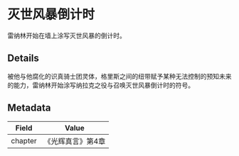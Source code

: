 # 灭世风暴倒计时
雷纳林开始在墙上涂写灭世风暴的倒计时。
## Details
被他与他腐化的识真骑士团灵体，格里斯之间的纽带赋予某种无法控制的预知未来的能力，雷纳林开始涂写纳拉克之役与召唤灭世风暴倒计时的符号。
## Metadata
| Field | Value |
| ----- | ----- |
| chapter | 《光辉真言》第4章 |
